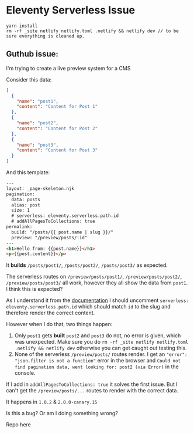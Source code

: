 # Eleventy Serverless Issue

```
yarn install 
rm -rf _site netlify netlify.toml .netlify && netlify dev // to be sure everything is cleaned up.
```

## Guthub issue:

I'm trying to create a live preview system for a CMS

Consider this data:

```json
[
  {
    "name": "post1",
    "content": "Content for Post 1"
  },
  {
    "name": "post2",
    "content": "Content for Post 2"
  },
  {
    "name": "post3",
    "content": "Content for Post 3"
  }
]
```

And this template:

```html
---
layout: _page-skeleton.njk
pagination:
  data: posts
  alias: post
  size: 1
  # serverless: eleventy.serverless.path.id
  # addAllPagesToCollections: true
permalink:
  build: "/posts/{{ post.name | slug }}/"
  preview: "/preview/posts/:id"
---
<h1>Hello from: {{post.name}}</h1>
<p>{{post.content}}</p>

```



It **builds** `/posts/post1/`, `/posts/post2/`, `/posts/post3/` as expected.

The serverless routes on `/preview/posts/post1/`, `/preview/posts/post2/`, `/preview/posts/post3/` all work, however they all show the data from `post1`. I think this is expected?

As I understand it from the [documentation](https://www.11ty.dev/docs/plugins/serverless/#dynamic-slugs-to-subset-your-pagination) I should uncomment `serverless: eleventy.serverless.path.id` which should match `id` to the slug and therefore render the correct content. 

However when I do that, two things happen:

1. Only `post1` gets **built** `post2` and `post3` do not,  no error is given, which was unexpected. 
   Make sure you do `rm -rf _site netlify netlify.toml .netlify && netlify dev` otherwise you can get caught out testing this. 
2. None of the serverless `/preview/posts/` routes render. I get an `"error": "json.filter is not a function"` error in the browser and `Could not find pagination data, went looking for: post2 (via Error)` in the console. 

If I add in `addAllPagesToCollections: true`  it solves the first issue. But I can't get the `/preview/posts/...` routes to render with the correct data.

It happens in `1.0.2` & `2.0.0-canary.15`

Is this a bug? Or am I doing something wrong? 

Repo here